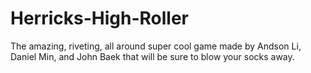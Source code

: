 # Herricks-High-Roller
The amazing, riveting, all around super cool game made by Andson Li, Daniel Min, and John Baek that will be sure to blow your socks away.
